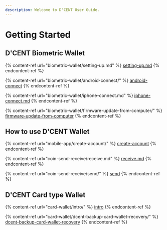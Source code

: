 ```yaml
---
description: Welcome to D'CENT User Guide.
---
```


# Getting Started

## D'CENT Biometric Wallet

{% content-ref url="biometric-wallet/setting-up.md" %}
[setting-up.md](biometric-wallet/setting-up.md)
{% endcontent-ref %}

{% content-ref url="biometric-wallet/android-connect/" %}
[android-connect](biometric-wallet/android-connect/)
{% endcontent-ref %}

{% content-ref url="biometric-wallet/iphone-connect.md" %}
[iphone-connect.md](biometric-wallet/iphone-connect.md)
{% endcontent-ref %}

{% content-ref url="biometric-wallet/firmware-update-from-computer/" %}
[firmware-update-from-computer](biometric-wallet/firmware-update-from-computer/)
{% endcontent-ref %}

## How to use D'CENT Wallet

{% content-ref url="mobile-app/create-account/" %}
[create-account](mobile-app/create-account/)
{% endcontent-ref %}

{% content-ref url="coin-send-receive/receive.md" %}
[receive.md](coin-send-receive/receive.md)
{% endcontent-ref %}

{% content-ref url="coin-send-receive/send/" %}
[send](coin-send-receive/send/)
{% endcontent-ref %}

## D'CENT Card type Wallet

{% content-ref url="card-wallet/intro/" %}
[intro](card-wallet/intro/)
{% endcontent-ref %}

{% content-ref url="card-wallet/dcent-backup-card-wallet-recovery/" %}
[dcent-backup-card-wallet-recovery](card-wallet/dcent-backup-card-wallet-recovery/)
{% endcontent-ref %}
